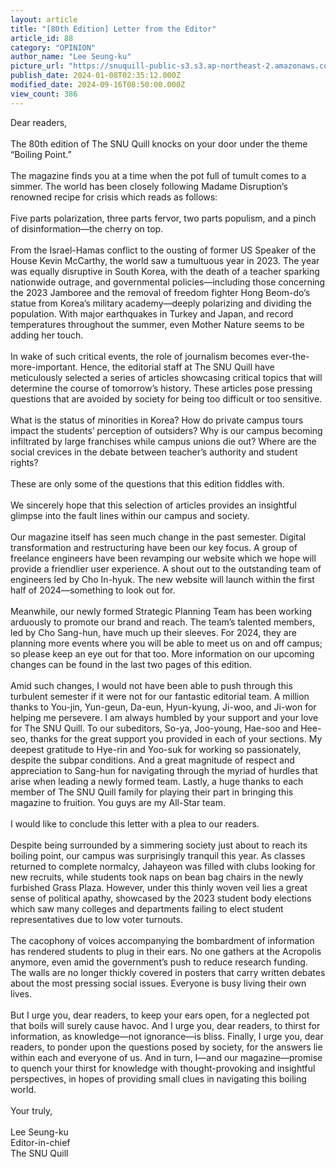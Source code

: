 ```yaml
---
layout: article
title: "[80th Edition] Letter from the Editor"
article_id: 88
category: "OPINION"
author_name: "Lee Seung-ku"
picture_url: "https://snuquill-public-s3.s3.ap-northeast-2.amazonaws.com/photo/article/5dadc2a7-2d9e-4562-a7a9-b08b7b05bb7f.png"
publish_date: 2024-01-08T02:35:12.000Z
modified_date: 2024-09-16T08:50:00.000Z
view_count: 386
---
```


Dear readers, <br><br>The 80th edition of The SNU Quill knocks on your door under the theme “Boiling Point.” <br><br>The magazine finds you at a time when the pot full of tumult comes to a simmer. The world has been closely following Madame Disruption’s renowned recipe for crisis which reads as follows: <br><br>Five parts polarization, three parts fervor, two parts populism, and a pinch of disinformation—the cherry on top. <br><br>From the Israel-Hamas conflict to the ousting of former US Speaker of the House Kevin McCarthy, the world saw a tumultuous year in 2023. The year was equally disruptive in South Korea, with the death of a teacher sparking nationwide outrage, and governmental policies—including those concerning the 2023 Jamboree and the removal of freedom fighter Hong Beom-do’s statue from Korea’s military academy—deeply polarizing and dividing the population. With major earthquakes in Turkey and Japan, and record temperatures throughout the summer, even Mother Nature seems to be adding her touch.<br><br>In wake of such critical events, the role of journalism becomes ever-the-more-important. Hence, the editorial staff at The SNU Quill have meticulously selected a series of articles showcasing critical topics that will determine the course of tomorrow’s history. These articles pose pressing questions that are avoided by society for being too difficult or too sensitive. <br><br>What is the status of minorities in Korea? How do private campus tours impact the students’ perception of outsiders? Why is our campus becoming infiltrated by large franchises while campus unions die out? Where are the social crevices in the debate between teacher’s authority and student rights? <br><br>These are only some of the questions that this edition fiddles with. <br><br>We sincerely hope that this selection of articles provides an insightful glimpse into the fault lines within our campus and society. <br><br>Our magazine itself has seen much change in the past semester. Digital transformation and restructuring have been our key focus. A group of freelance engineers have been revamping our website which we hope will provide a friendlier user experience. A shout out to the outstanding team of engineers led by Cho In-hyuk. The new website will launch within the first half of 2024—something to look out for. <br><br>Meanwhile, our newly formed Strategic Planning Team has been working arduously to promote our brand and reach. The team’s talented members, led by Cho Sang-hun, have much up their sleeves. For 2024, they are planning more events where you will be able to meet us on and off campus; so please keep an eye out for that too. More information on our upcoming changes can be found in the last two pages of this edition. <br><br>Amid such changes, I would not have been able to push through this turbulent semester if it were not for our fantastic editorial team. A million thanks to You-jin, Yun-geun, Da-eun, Hyun-kyung, Ji-woo, and Ji-won for helping me persevere. I am always humbled by your support and your love for The SNU Quill. To our subeditors, So-ya, Joo-young, Hae-soo and Hee-seo, thanks for the great support you provided in each of your sections. My deepest gratitude to Hye-rin and Yoo-suk for working so passionately, despite the subpar conditions. And a great magnitude of respect and appreciation to Sang-hun for navigating through the myriad of hurdles that arise when leading a newly formed team. Lastly, a huge thanks to each member of The SNU Quill family for playing their part in bringing this magazine to fruition. You guys are my All-Star team.<br><br>I would like to conclude this letter with a plea to our readers. <br><br>Despite being surrounded by a simmering society just about to reach its boiling point, our campus was surprisingly tranquil this year. As classes returned to complete normalcy, Jahayeon was filled with clubs looking for new recruits, while students took naps on bean bag chairs in the newly furbished Grass Plaza. However, under this thinly woven veil lies a great sense of political apathy, showcased by the 2023 student body elections which saw many colleges and departments failing to elect student representatives due to low voter turnouts. <br><br>The cacophony of voices accompanying the bombardment of information has rendered students to plug in their ears. No one gathers at the Acropolis anymore, even amid the government’s push to reduce research funding. The walls are no longer thickly covered in posters that carry written debates about the most pressing social issues. Everyone is busy living their own lives. <br><br>But I urge you, dear readers, to keep your ears open, for a neglected pot that boils will surely cause havoc. And I urge you, dear readers, to thirst for information, as knowledge—not ignorance—is bliss. Finally, I urge you, dear readers, to ponder upon the questions posed by society, for the answers lie within each and everyone of us. And in turn, I—and our magazine—promise to quench your thirst for knowledge with thought-provoking and insightful perspectives, in hopes of providing small clues in navigating this boiling world. <br><br>Your truly, <br><br>Lee Seung-ku<br>Editor-in-chief<br>The SNU Quill<br>
